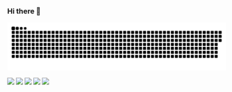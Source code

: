 ### Hi there 👋

<!--
**zackshen/zackshen** is a ✨ _special_ ✨ repository because its `README.md` (this file) appears on your GitHub profile.

Here are some ideas to get you started:

- 🔭 I’m currently working on ...
- 🌱 I’m currently learning ...
- 👯 I’m looking to collaborate on ...
- 🤔 I’m looking for help with ...
- 💬 Ask me about ...
- 📫 How to reach me: ...
- 😄 Pronouns: ...
- ⚡ Fun fact: ...
-->


<div align="center">
  <img src="https://raw.githubusercontent.com/Achuan-2/Achuan-2/main/assets/github-contribution-grid-snake.svg">
</div>


![](https://github-profile-summary-cards.vercel.app/api/cards/profile-details?username=zackshen&theme=github_dark)
![](https://github-profile-summary-cards.vercel.app/api/cards/repos-per-language?username=zack&theme=github_dark)
![](https://github-profile-summary-cards.vercel.app/api/cards/most-commit-language?username=zackshen&theme=github_dark)
![](https://github-profile-summary-cards.vercel.app/api/cards/stats?username=zackshen&theme=github_dark)
![](https://github-profile-summary-cards.vercel.app/api/cards/productive-time?username=zackshen&theme=github_dark)
